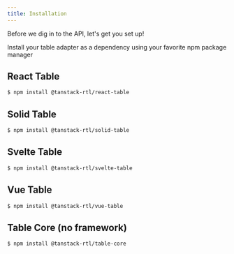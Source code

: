 ```yaml
---
title: Installation
---
```


Before we dig in to the API, let's get you set up!

Install your table adapter as a dependency using your favorite npm package manager

## React Table

```bash
$ npm install @tanstack-rtl/react-table
```

## Solid Table

```bash
$ npm install @tanstack-rtl/solid-table
```

## Svelte Table

```bash
$ npm install @tanstack-rtl/svelte-table
```

## Vue Table

```bash
$ npm install @tanstack-rtl/vue-table
```

## Table Core (no framework)

```bash
$ npm install @tanstack-rtl/table-core
```
